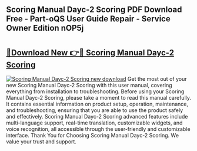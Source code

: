 ## Scoring Manual Dayc-2 Scoring PDF Download Free - Part-oQS User Guide Repair - Service Owner Edition nOP5j

# <h2><a href="http://bc16619.oget.top/?id=Scoring+Manual+Dayc-2+Scoring">🔗Download New 👉🔴 Scoring Manual Dayc-2 Scoring</a></h2>

[![Scoring Manual Dayc-2 Scoring new download](https://i.imgur.com/5g1atiW.png)](http://bc16619.oget.top/?id=Scoring+Manual+Dayc-2+Scoring)
Get the most out of your new Scoring Manual Dayc-2 Scoring with this user manual, covering everything from installation to troubleshooting. Before using your Scoring Manual Dayc-2 Scoring, please take a moment to read this manual carefully. It contains essential information on product setup, operation, maintenance, and troubleshooting, ensuring that you are able to use the product safely and effectively. Scoring Manual Dayc-2 Scoring advanced features include multi-language support, real-time translation, customizable widgets, and voice recognition, all accessible through the user-friendly and customizable interface. Thank You for Choosing Scoring Manual Dayc-2 Scoring. We value your trust and support.
